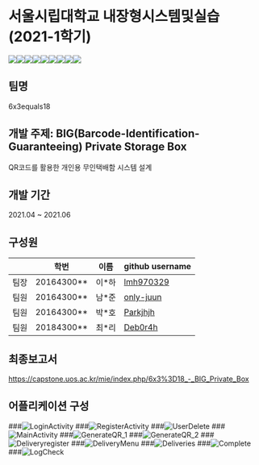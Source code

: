# 서울시립대학교 내장형시스템및실습(2021-1학기)
<div class = "shields" style = "display: flex; "> 
    <img src = "https://img.shields.io/github/issues/only-juun/6x3equals18">
    <img src = "https://img.shields.io/github/forks/only-juun/6x3equals18">
    <img src = "https://img.shields.io/github/stars/only-juun/6x3equals18">
    <img src="https://img.shields.io/static/v1?label=ESE&message=BIG-BOX" />
    <img src="https://img.shields.io/github/languages/top/only-juun/6x3equals18" />
    <img src="https://img.shields.io/github/languages/count/only-juun/6x3equals18" />
    <img src="https://img.shields.io/github/last-commit/only-juun/6x3equals18"/>
    <img src="https://img.shields.io/github/license/only-juun/6x3equals18" />
    <img src="https://hits.seeyoufarm.com/api/count/incr/badge.svg?url=https%3A%2F%2Fgithub.com%2Fonly-juun%2F6x3equals18&count_bg=%2379C83D&title_bg=%23555555&icon=&icon_color=%23E7E7E7&title=hits&edge_flat=false"/>
</div>

## 팀명
6x3equals18

## 개발 주제: BIG(Barcode-Identification-Guaranteeing) Private Storage Box
QR코드를 활용한 개인용 무인택배함 시스템 설계

## 개발 기간
2021.04 ~ 2021.06

## 구성원
||학번 |이름|github username|
|--|--|--|--|
|팀장|20164300**|이*하|<a href = "https://github.com/lmh970329">lmh970329</a>|
|팀원|20164300**|남*준|<a href = "https://github.com/only-juun">only-juun</a>|
|팀원|20164300**|박*호|<a href = "https://github.com/Parkjhjh">Parkjhjh</a>|
|팀원|20184300**|최*리|<a href = "https://github.com/Deb0r4h">Deb0r4h</a>|

## 최종보고서
https://capstone.uos.ac.kr/mie/index.php/6x3%3D18_-_BIG_Private_Box

## 어플리케이션 구성
###![LoginActivity](https://user-images.githubusercontent.com/79013722/122664590-550fab80-d1dd-11eb-93b9-8caeae00fe37.jpg)
###![RegisterActivity](https://user-images.githubusercontent.com/79013722/122664603-66f14e80-d1dd-11eb-8033-7aa04f70d1bb.jpg)
###![UserDelete](https://user-images.githubusercontent.com/79013722/122664609-6ce72f80-d1dd-11eb-8d6b-eeeb8996642f.jpg)
###![MainActivity](https://user-images.githubusercontent.com/79013722/122664640-8daf8500-d1dd-11eb-9c50-a7f934ef294d.jpg)
###![GenerateQR_1](https://user-images.githubusercontent.com/79013722/122664612-72447a00-d1dd-11eb-9c06-59a966913c58.jpg)
###![GenerateQR_2](https://user-images.githubusercontent.com/79013722/122664616-74a6d400-d1dd-11eb-8819-200238fb7864.jpg)
###![Deliveryregister](https://user-images.githubusercontent.com/79013722/122664618-783a5b00-d1dd-11eb-84fc-348474479a3e.jpg)
###![DeliveryMenu](https://user-images.githubusercontent.com/79013722/122664621-7a9cb500-d1dd-11eb-8dac-149f575f5089.jpg)
###![Deliveries](https://user-images.githubusercontent.com/79013722/122664627-7e303c00-d1dd-11eb-992f-b4f0b7df4bbd.jpg)
###![Complete](https://user-images.githubusercontent.com/79013722/122664629-7f616900-d1dd-11eb-83b9-bdc9192851fa.jpg)
###![LogCheck](https://user-images.githubusercontent.com/79013722/122664630-82f4f000-d1dd-11eb-8477-f068a39748de.jpg)


